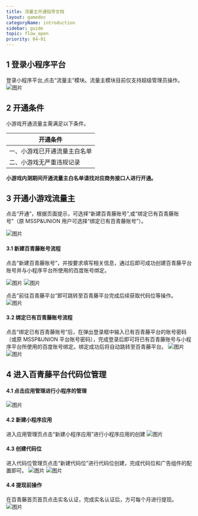 ```yaml
---
title: 流量主开通指导文档
layout: gamedoc
categoryName: introduction
sidebar: guide
topic: flow_open
priority: 04-01
---
```


## 1 登录小程序平台

登录小程序平台,点击“流量主”模块。流量主模块目前仅支持超级管理员操作。
![图片](/img/game/introduction/flow_open/1.png)

## 2 开通条件

小游戏开通流量主需满足以下条件。

|开通条件|
|----|
|一、小游戏已开通流量主白名单|
|二、小游戏无严重违规记录 |


**小游戏内测期间开通流量主白名单请找对应商务接口人进行开通。**

## 3 开通小游戏流量主

点击“开通”，根据页面提示，可选择“新建百青藤账号”,或“绑定已有百青藤账号”（原 MSSP&UNION 用户可选择“绑定已有百青藤账号”）。

![图片](/img/game/introduction/flow_open/2.png)

#### 3.1 新建百青藤账号流程
点击“新建百青藤账号”，并按要求填写相关信息，通过后即可成功创建百青藤平台账号并与小程序平台所使用的百度账号绑定。

![图片](/img/game/introduction/flow_open/3.png)
![图片](/img/game/introduction/flow_open/4.png)

点击“前往百青藤平台”即可跳转至百青藤平台完成后续获取代码位等操作。
![图片](/img/game/introduction/flow_open/5.png)

#### 3.2 绑定已有百青藤账号流程
点击“绑定已有百青藤账号“后，在弹出登录框中输入已有百青藤平台的账号密码（或原 MSSP&UNION 平台账号密码），完成登录后即可将已有百青藤账号与小程序平台所使用的百度账号绑定。绑定成功后将自动跳转至百青藤平台。
![图片](/img/game/introduction/flow_open/6.png)
![图片](/img/game/introduction/flow_open/7.png)

## 4 进入百青藤平台代码位管理

#### 4.1 点击应用管理进行小程序的管理
![图片](/img/game/introduction/flow_open/8.png)

#### 4.2 新建小程序应用
进入应用管理页点击“新建小程序应用”进行小程序应用的创建
![图片](/img/game/introduction/flow_open/9.png)

#### 4.3 创建代码位
进入代码位管理页点击“新建代码位”进行代码位创建，完成代码位和广告组件的配置即可。
![图片](/img/game/introduction/flow_open/10.png)
![图片](/img/game/introduction/flow_open/11.png)

#### 4.4 提现前操作
在百青藤首页首页点击实名认证，完成实名认证后，方可每个月进行提现。
![图片](/img/game/introduction/flow_open/12.png)

